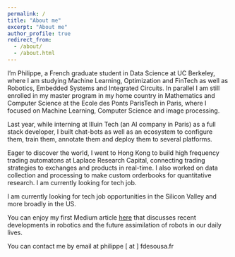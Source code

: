 ```yaml
---
permalink: /
title: "About me"
excerpt: "About me"
author_profile: true
redirect_from:
  - /about/
  - /about.html
---
```


I’m Philippe, a French graduate student in Data Science at UC Berkeley, where I am studying Machine Learning, Optimization and FinTech as well as Robotics, Embedded Systems and Integrated Circuits. In parallel I am still enrolled in my master program in my home country in Mathematics and Computer Science at the Ecole des Ponts ParisTech in Paris, where I focused on Machine Learning, Computer Science and image processing.

Last year, while interning at Illuin Tech (an AI company in Paris) as a full stack developer, I built chat-bots as well as an ecosystem to configure them, train them, annotate them and deploy them to several platforms.

Eager to discover the world, I went to Hong Kong to build high frequency trading automatons at Laplace Research Capital, connecting trading strategies to exchanges and products in real-time. I also worked on data collection and processing to make custom orderbooks for quantitative research. I am currently looking for tech job.

I am currently looking for tech job opportunities in the Silicon Valley and more broadly in the US.

You can enjoy my first Medium article <a href="https://medium.com/@philippe.fdesousa/the-place-of-robots-in-society-c78278cdfbdc">here</a> that discusses recent developments in robotics and the future assimilation of robots in our daily lives.

You can contact me by email at philippe [ at ] fdesousa.fr
